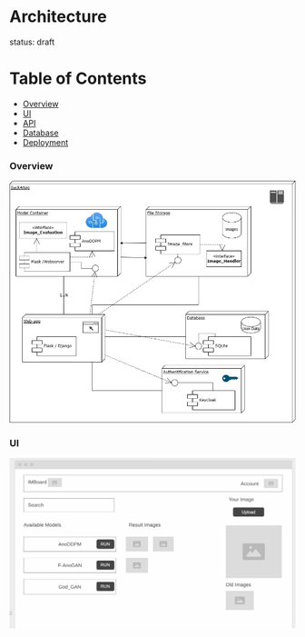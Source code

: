 # Architecture

status: draft

Table of Contents
=================

* [Overview](#overview)
* [UI](#ui)
* [API](#api)
* [Database](#database)
* [Deployment](#deployment)


### Overview
![Overview](assets/overview.jpeg)

### UI
![UI](assets/ui.jpeg)